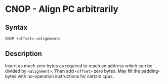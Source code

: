 # CNOP - Align PC arbitrarily

## Syntax
```assembly
CNOP <offset>,<alignment>
```

## Description
Insert as much zero bytes as required to reach an address which can be divided by `<alignment>`.
Then add `<offset>` zero bytes. May fill the padding-bytes with no-operation instructions for certain cpus.
